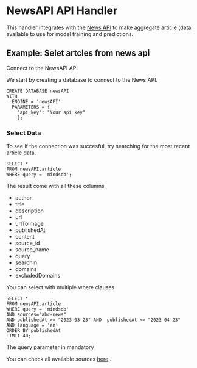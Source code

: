 # NewsAPI API Handler

This handler integrates with the [News API](https://newsapi.org/docs) to make aggregate article (data available to use for model training and predictions.

## Example: Selet artcles from news api

Connect to the NewsAPI API

We start by creating a database to connect to the News API.

```
CREATE DATABASE newsAPI
WITH
  ENGINE = 'newsAPI'
  PARAMETERS = {
	"api_key": "Your api key"
	};
```

### Select Data

To see if the connection was succesful, try searching for the most recent article data.

```
SELECT *
FROM newsAPI.article
WHERE query = 'mindsdb';
```

The result come with all these columns

* author
* title
* description
* url
* urlToImage
* publishedAt
* content
* source_id
* source_name
* query
* searchIn
* domains
* excludedDomains

You can select with multiple where clauses

```
SELECT *
FROM newsAPI.article
WHERE query = 'mindsdb'
AND sources="abc-news"
AND publishedAt >= "2023-03-23" AND  publishedAt <= "2023-04-23"
AND language = 'en'
ORDER BY publishedAt
LIMIT 40;
```

The query parameter in mandatory

You can check all available sources [here](https://newsapi.org/sources) .
